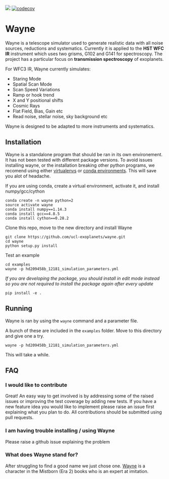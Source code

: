 ![](https://travis-ci.com/ucl-exoplanets/wayne.svg?token=n6r52fwBN2Mdz9psdp2V&branch=master) [![codecov](https://codecov.io/gh/ucl-exoplanets/wayne/branch/master/graph/badge.svg?token=2EJkVpjGHV)](https://codecov.io/gh/ucl-exoplanets/wayne)


# Wayne

Wayne is a telescope simulator used to generate realistic data with all noise sources, reductions and systematics. Currently it is applied to the **HST WFC IR** instrument which uses two grisms, G102 and G141 for spectroscopy. The project has a particular focus on **transmission spectroscopy** of exoplanets.

For WFC3 IR, Wayne currently simulates:
* Staring Mode
* Spatial Scan Mode
* Scan Speed Variations
* Ramp or hook trend
* X and Y positional shifts
* Cosmic Rays
* Flat Field, Bias, Gain etc
* Read noise, stellar noise, sky background etc

Wayne is designed to be adapted to more instruments and systematics.

## Installation

Wayne is a standalone program that should be ran in its own environement. It has not been tested with different package versions. To avoid issues installing wayne, or the installation breaking other python programs, we recomend using either [virtualenvs](http://python-guide-pt-br.readthedocs.io/en/latest/dev/virtualenvs/) or [conda environments](https://conda.io/docs/using/envs.html). This will save you alot of headache.

If you are using conda, create a virtual environment, activate it, and install numpy/gcc/cython

    conda create -n wayne python=2
    source activate wayne
    conda install numpy==1.14.3
    conda install gcc==4.8.5
    conda install cython==0.28.2

Clone this repo, move to the new directory and install Wayne

    git clone https://github.com/ucl-exoplanets/wayne.git
    cd wayne
    python setup.py install

Test an example

    cd examples
    wayne -p hd209458b_12181_simulation_parameters.yml
    
*If you are developing the package, you should install in edit mode instead so you are not required to install the package again after every update*

    pip install -e .

## Running

Wayne is ran by using the `wayne` command and a parameter file.

A bunch of these are included in the `examples` folder. Move to this directory and give one a try.

    wayne -p hd209458b_12181_simulation_parameters.yml
    
This will take a while.
    
## FAQ

### I would like to contribute

Great! An easy way to get involved is by addressing some of the raised issues or improving the test coverage by adding new tests. If you have a new feature idea you would like to implement please raise an issue first explaining what you plan to do. All contributions should be submitted using pull requests.

### I am having trouble installing / using Wayne

Please raise a github issue explaining the problem

### What does Wayne stand for?

After struggling to find a good name we just chose one. [Wayne](http://coppermind.net/wiki/Wayne) is a character in the Mistborn (Era 2) books who is an expert at imitation.
